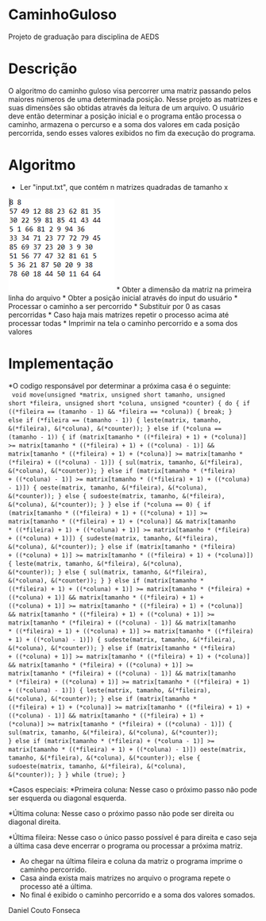 # CaminhoGuloso
Projeto de graduação para disciplina de AEDS


# Descrição

O algoritmo do caminho guloso visa percorrer uma matriz passando pelos maiores números de uma determinada posição. Nesse
projeto as matrizes e suas dimensões são obtidas através da leitura de um arquivo. O usuário deve então determinar a posição inicial
e o programa então processa o caminho, armazena o percurso e a soma dos valores em cada posição percorrida, sendo esses valores exibidos
no fim da execução do programa.


# Algoritmo

 * Ler "input.txt", que contém n matrizes quadradas de tamanho x
 <img  src="https://github.com/BARIZONN/CaminhoGuloso/blob/main/img/Untitled.png"> 
* Obter a dimensão da matriz na primeira linha do arquivo
* Obter a posição inicial através do input do usuário
* Processar o caminho a ser percorrido
* Substituir por 0 as casas percorridas
* Caso haja mais matrizes repetir o processo acima até processar todas
* Imprimir na tela o caminho percorrido e a soma dos valores


# Implementação

*O codigo responsável por determinar a próxima casa é o seguinte:<br>
<code>
	void move(unsigned *matrix, unsigned short tamanho, unsigned short *fileira, unsigned short *coluna, unsigned *counter) {
    do {
        if ((*fileira == (tamanho - 1) && *fileira == *coluna)) {
            break;
        } else if (*fileira == (tamanho - 1)) {
            leste(matrix, tamanho, &(*fileira), &(*coluna), &(*counter));
        } else if (*coluna == (tamanho - 1)) {
            if (matrix[tamanho * ((*fileira) + 1) + (*coluna)] >= matrix[tamanho * ((*fileira) + 1) + ((*coluna) - 1)] &&
                matrix[tamanho * ((*fileira) + 1) + (*coluna)] >= matrix[tamanho * (*fileira) + ((*coluna) - 1)]) {
                sul(matrix, tamanho, &(*fileira), &(*coluna), &(*counter));
            } else if (matrix[tamanho * (*fileira) + ((*coluna) - 1)] >= matrix[tamanho * ((*fileira) + 1) + ((*coluna) - 1)]) {
                oeste(matrix, tamanho, &(*fileira), &(*coluna), &(*counter));
            } else {
                sudoeste(matrix, tamanho, &(*fileira), &(*coluna), &(*counter));
            }
        } else if (*coluna == 0) {
            if (matrix[tamanho * ((*fileira) + 1) + ((*coluna) + 1)] >= matrix[tamanho * ((*fileira) + 1) + (*coluna)] &&
                matrix[tamanho * ((*fileira) + 1) + ((*coluna) + 1)] >= matrix[tamanho * (*fileira) + ((*coluna) + 1)]) {
                sudeste(matrix, tamanho, &(*fileira), &(*coluna), &(*counter));
            } else if (matrix[tamanho * (*fileira) + ((*coluna) + 1)] >= matrix[tamanho * ((*fileira) + 1) + (*coluna)]) {
                leste(matrix, tamanho, &(*fileira), &(*coluna), &(*counter));
            } else {
                sul(matrix, tamanho, &(*fileira), &(*coluna), &(*counter));
            }
        } else if (matrix[tamanho * ((*fileira) + 1) + ((*coluna) + 1)] >= matrix[tamanho * (*fileira) + ((*coluna) + 1)] &&
                   matrix[tamanho * ((*fileira) + 1) + ((*coluna) + 1)] >= matrix[tamanho * ((*fileira) + 1) + (*coluna)] &&
                   matrix[tamanho * ((*fileira) + 1) + ((*coluna) + 1)] >= matrix[tamanho * (*fileira) + ((*coluna) - 1)] &&
                   matrix[tamanho * ((*fileira) + 1) + ((*coluna) + 1)] >= matrix[tamanho * ((*fileira) + 1) + ((*coluna) - 1)]) {
            sudeste(matrix, tamanho, &(*fileira), &(*coluna), &(*counter));
        } else if (matrix[tamanho * (*fileira) + ((*coluna) + 1)] >= matrix[tamanho * ((*fileira) + 1) + (*coluna)] &&
                   matrix[tamanho * (*fileira) + ((*coluna) + 1)] >= matrix[tamanho * (*fileira) + ((*coluna) - 1)] &&
                   matrix[tamanho * (*fileira) + ((*coluna) + 1)] >= matrix[tamanho * ((*fileira) + 1) + ((*coluna) - 1)]) {
            leste(matrix, tamanho, &(*fileira), &(*coluna), &(*counter));
        } else if (matrix[tamanho * ((*fileira) + 1) + (*coluna)] >= matrix[tamanho * ((*fileira) + 1) + ((*coluna) - 1)] &&
                   matrix[tamanho * ((*fileira) + 1) + (*coluna)] >= matrix[tamanho * (*fileira) + ((*coluna) - 1)]) {
            sul(matrix, tamanho, &(*fileira), &(*coluna), &(*counter));
        } else if (matrix[tamanho * (*fileira) + (*coluna - 1)] >= matrix[tamanho * ((*fileira) + 1) + ((*coluna) - 1)])
            oeste(matrix, tamanho, &(*fileira), &(*coluna), &(*counter));
        else {
            sudoeste(matrix, tamanho, &(*fileira), &(*coluna), &(*counter));
        }
    } while (true);
}
	</code>
 

	    
            
 *Casos especiais:
 *Primeira coluna:
		Nesse caso o próximo passo não pode ser esquerda ou diagonal esquerda.

             

  *Última coluna: 
		Nesse caso o próximo passo não pode ser direita ou diagonal direita.


  *Última fileira:
			Nesse caso o único passo possível é para direita e caso seja a última casa deve encerrar o programa
		ou processar a próxima matriz.

* Ao chegar na última fileira e coluna da matriz o programa imprime o caminho percorrido.
* Casa ainda exista mais matrizes no arquivo o programa repete o processo até a última.
* No final é exibido o caminho percorrido e a soma dos valores somados.


Daniel Couto Fonseca
